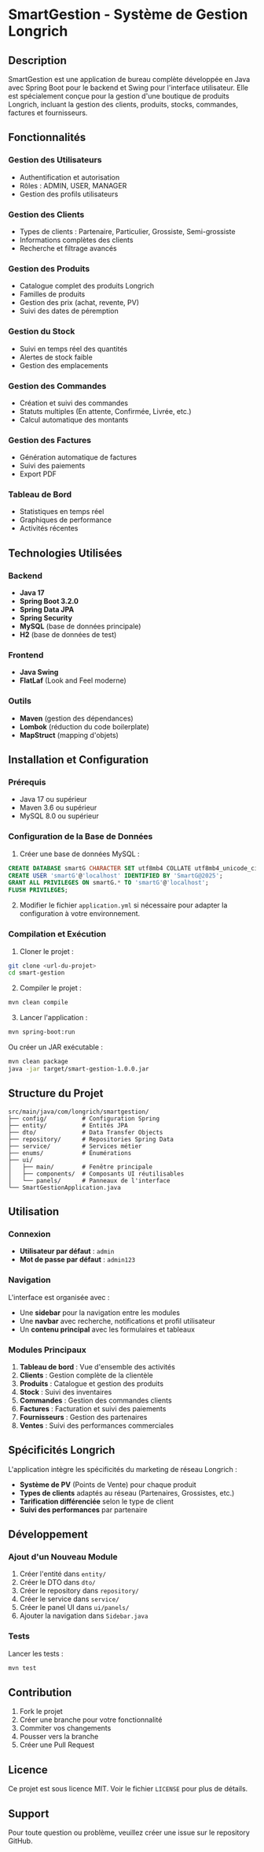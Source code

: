 # SmartGestion - Système de Gestion Longrich

## Description

SmartGestion est une application de bureau complète développée en Java avec Spring Boot pour le backend et Swing pour l'interface utilisateur. Elle est spécialement conçue pour la gestion d'une boutique de produits Longrich, incluant la gestion des clients, produits, stocks, commandes, factures et fournisseurs.

## Fonctionnalités

### Gestion des Utilisateurs
- Authentification et autorisation
- Rôles : ADMIN, USER, MANAGER
- Gestion des profils utilisateurs

### Gestion des Clients
- Types de clients : Partenaire, Particulier, Grossiste, Semi-grossiste
- Informations complètes des clients
- Recherche et filtrage avancés

### Gestion des Produits
- Catalogue complet des produits Longrich
- Familles de produits
- Gestion des prix (achat, revente, PV)
- Suivi des dates de péremption

### Gestion du Stock
- Suivi en temps réel des quantités
- Alertes de stock faible
- Gestion des emplacements

### Gestion des Commandes
- Création et suivi des commandes
- Statuts multiples (En attente, Confirmée, Livrée, etc.)
- Calcul automatique des montants

### Gestion des Factures
- Génération automatique de factures
- Suivi des paiements
- Export PDF

### Tableau de Bord
- Statistiques en temps réel
- Graphiques de performance
- Activités récentes

## Technologies Utilisées

### Backend
- **Java 17**
- **Spring Boot 3.2.0**
- **Spring Data JPA**
- **Spring Security**
- **MySQL** (base de données principale)
- **H2** (base de données de test)

### Frontend
- **Java Swing**
- **FlatLaf** (Look and Feel moderne)

### Outils
- **Maven** (gestion des dépendances)
- **Lombok** (réduction du code boilerplate)
- **MapStruct** (mapping d'objets)

## Installation et Configuration

### Prérequis
- Java 17 ou supérieur
- Maven 3.6 ou supérieur
- MySQL 8.0 ou supérieur

### Configuration de la Base de Données

1. Créer une base de données MySQL :
```sql
CREATE DATABASE smartG CHARACTER SET utf8mb4 COLLATE utf8mb4_unicode_ci;
CREATE USER 'smartG'@'localhost' IDENTIFIED BY 'SmartG@2025';
GRANT ALL PRIVILEGES ON smartG.* TO 'smartG'@'localhost';
FLUSH PRIVILEGES;
```

2. Modifier le fichier `application.yml` si nécessaire pour adapter la configuration à votre environnement.

### Compilation et Exécution

1. Cloner le projet :
```bash
git clone <url-du-projet>
cd smart-gestion
```

2. Compiler le projet :
```bash
mvn clean compile
```

3. Lancer l'application :
```bash
mvn spring-boot:run
```

Ou créer un JAR exécutable :
```bash
mvn clean package
java -jar target/smart-gestion-1.0.0.jar
```

## Structure du Projet

```
src/main/java/com/longrich/smartgestion/
├── config/          # Configuration Spring
├── entity/          # Entités JPA
├── dto/             # Data Transfer Objects
├── repository/      # Repositories Spring Data
├── service/         # Services métier
├── enums/           # Énumérations
├── ui/
│   ├── main/        # Fenêtre principale
│   ├── components/  # Composants UI réutilisables
│   └── panels/      # Panneaux de l'interface
└── SmartGestionApplication.java
```

## Utilisation

### Connexion
- **Utilisateur par défaut** : `admin`
- **Mot de passe par défaut** : `admin123`

### Navigation
L'interface est organisée avec :
- Une **sidebar** pour la navigation entre les modules
- Une **navbar** avec recherche, notifications et profil utilisateur
- Un **contenu principal** avec les formulaires et tableaux

### Modules Principaux
1. **Tableau de bord** : Vue d'ensemble des activités
2. **Clients** : Gestion complète de la clientèle
3. **Produits** : Catalogue et gestion des produits
4. **Stock** : Suivi des inventaires
5. **Commandes** : Gestion des commandes clients
6. **Factures** : Facturation et suivi des paiements
7. **Fournisseurs** : Gestion des partenaires
8. **Ventes** : Suivi des performances commerciales

## Spécificités Longrich

L'application intègre les spécificités du marketing de réseau Longrich :
- **Système de PV** (Points de Vente) pour chaque produit
- **Types de clients** adaptés au réseau (Partenaires, Grossistes, etc.)
- **Tarification différenciée** selon le type de client
- **Suivi des performances** par partenaire

## Développement

### Ajout d'un Nouveau Module

1. Créer l'entité dans `entity/`
2. Créer le DTO dans `dto/`
3. Créer le repository dans `repository/`
4. Créer le service dans `service/`
5. Créer le panel UI dans `ui/panels/`
6. Ajouter la navigation dans `Sidebar.java`

### Tests

Lancer les tests :
```bash
mvn test
```

## Contribution

1. Fork le projet
2. Créer une branche pour votre fonctionnalité
3. Commiter vos changements
4. Pousser vers la branche
5. Créer une Pull Request

## Licence

Ce projet est sous licence MIT. Voir le fichier `LICENSE` pour plus de détails.

## Support

Pour toute question ou problème, veuillez créer une issue sur le repository GitHub.
